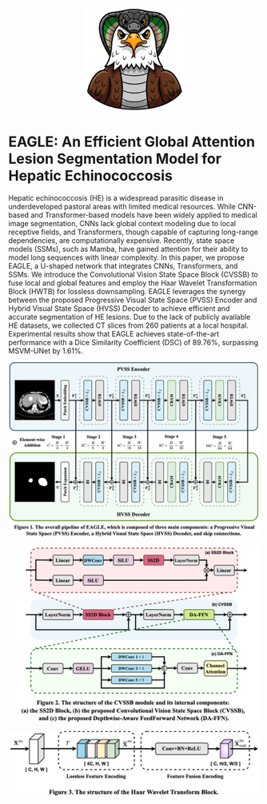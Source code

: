 
<p align="center">
  <img src="files/logo.png" alt="Logo" width="200"/>
</p>



# EAGLE: An Efficient Global Attention Lesion Segmentation Model for Hepatic Echinococcosis
Hepatic echinococcosis (HE) is a widespread parasitic disease in underdeveloped pastoral areas with limited medical resources. While CNN-based and Transformer-based models have been widely applied to medical image segmentation, CNNs lack global context modeling due to local receptive fields, and Transformers, though capable of capturing long-range dependencies, are computationally expensive. Recently, state space models (SSMs), such as Mamba, have gained attention for their ability to model long sequences with linear complexity. In this paper, we propose EAGLE, a U-shaped network that integrates CNNs, Transformers, and SSMs. We introduce the Convolutional Vision State Space Block (CVSSB) to fuse local and global features and employ the Haar Wavelet Transformation Block (HWTB) for lossless downsampling. EAGLE leverages the synergy between the proposed Progressive Visual State Space (PVSS) Encoder and Hybrid Visual State Space (HVSS) Decoder to achieve efficient and accurate segmentation of HE lesions. Due to the lack of publicly available HE datasets, we collected CT slices from 260 patients at a local hospital. Experimental results show that EAGLE achieves state-of-the-art performance with a Dice Similarity Coefficient (DSC) of 89.76%, surpassing MSVM-UNet by 1.61%.

<p align="center">
  <img src="files/eagle-title.png" alt="Logo" width="800px"/>
</p>

<p align="center">
  <img src="files/eagle-cvssb-title.png" alt="Logo" width="700px"/>
</p>

<p align="center">
  <img src="files/eagle-HWTB-title.png" alt="Logo" width="700px"/>
</p>




